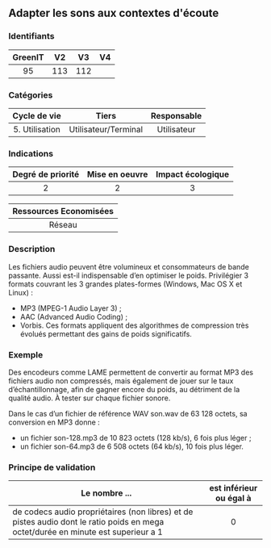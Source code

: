 ## Adapter les sons aux contextes d'écoute

### Identifiants

| GreenIT |  V2  |  V3  |  V4  |
|:-------:|:----:|:----:|:----:|
|   95   | 113  | 112  |      |

### Catégories

| Cycle de vie |  Tiers  |  Responsable  |
|:---------:|:----:|:----:|
| 5. Utilisation | Utilisateur/Terminal | Utilisateur |

### Indications

| Degré de priorité |      Mise en oeuvre       |  Impact écologique    |
|:-------------------:|:-------------------------:|:---------------------:|
| 2 | 2 | 3 |

|Ressources Economisées                                      |
|:----------------------------------------------------------:|
| Réseau |

### Description

Les fichiers audio peuvent être volumineux et consommateurs de bande passante. Aussi est-il indispensable d’en optimiser le poids. Privilégier 3 formats couvrant les 3 grandes plates-formes (Windows, Mac OS X et Linux) :
 - MP3 (MPEG-1 Audio Layer 3) ;
 - AAC (Advanced Audio Coding) ;
 - Vorbis.
Ces formats appliquent des algorithmes de compression très évolués permettant des gains de poids significatifs.

### Exemple

Des encodeurs comme LAME permettent de convertir au format MP3 des fichiers audio non compressés, mais également de jouer sur le taux d’échantillonnage, afin de gagner encore du poids, au détriment de la qualité audio. À tester sur chaque fichier sonore.

Dans le cas d’un fichier de référence WAV son.wav de 63 128 octets, sa conversion en MP3 donne :
 - un fichier son-128.mp3 de 10 823 octets (128 kb/s), 6 fois plus léger ;
 - un fichier son-64.mp3 de 6 508 octets (64 kb/s), 10 fois plus léger.

### Principe de validation

| Le nombre ...     | est inférieur ou égal à   |  
|-------------------|:-------------------------:|
| de codecs audio propriétaires (non libres) et de pistes audio dont le ratio poids en mega octet/durée en minute est superieur a 1  | 0  |
